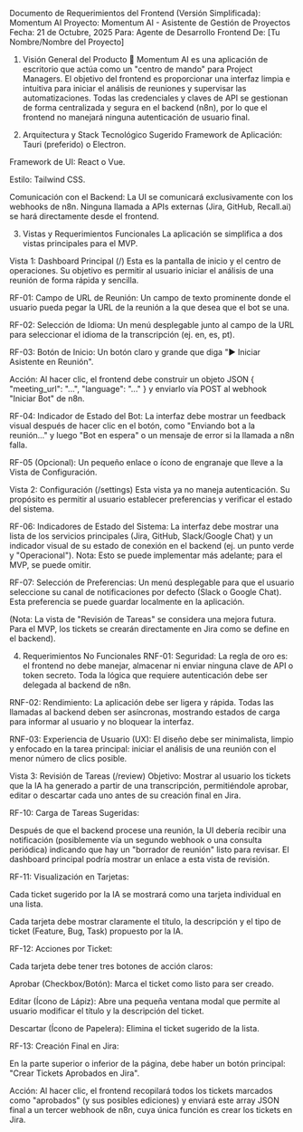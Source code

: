 Documento de Requerimientos del Frontend (Versión Simplificada): Momentum AI
Proyecto: Momentum AI - Asistente de Gestión de Proyectos Fecha: 21 de Octubre, 2025 Para: Agente de Desarrollo Frontend De: [Tu Nombre/Nombre del Proyecto]

1. Visión General del Producto 🎯
Momentum AI es una aplicación de escritorio que actúa como un "centro de mando" para Project Managers. El objetivo del frontend es proporcionar una interfaz limpia e intuitiva para iniciar el análisis de reuniones y supervisar las automatizaciones. Todas las credenciales y claves de API se gestionan de forma centralizada y segura en el backend (n8n), por lo que el frontend no manejará ninguna autenticación de usuario final.

2. Arquitectura y Stack Tecnológico Sugerido
Framework de Aplicación: Tauri (preferido) o Electron.

Framework de UI: React o Vue.

Estilo: Tailwind CSS.

Comunicación con el Backend: La UI se comunicará exclusivamente con los webhooks de n8n. Ninguna llamada a APIs externas (Jira, GitHub, Recall.ai) se hará directamente desde el frontend.

3. Vistas y Requerimientos Funcionales
La aplicación se simplifica a dos vistas principales para el MVP.

Vista 1: Dashboard Principal (/)
Esta es la pantalla de inicio y el centro de operaciones. Su objetivo es permitir al usuario iniciar el análisis de una reunión de forma rápida y sencilla.

RF-01: Campo de URL de Reunión: Un campo de texto prominente donde el usuario pueda pegar la URL de la reunión a la que desea que el bot se una.

RF-02: Selección de Idioma: Un menú desplegable junto al campo de la URL para seleccionar el idioma de la transcripción (ej. en, es, pt).

RF-03: Botón de Inicio: Un botón claro y grande que diga "▶️ Iniciar Asistente en Reunión".

Acción: Al hacer clic, el frontend debe construir un objeto JSON { "meeting_url": "...", "language": "..." } y enviarlo vía POST al webhook "Iniciar Bot" de n8n.

RF-04: Indicador de Estado del Bot: La interfaz debe mostrar un feedback visual después de hacer clic en el botón, como "Enviando bot a la reunión..." y luego "Bot en espera" o un mensaje de error si la llamada a n8n falla.

RF-05 (Opcional): Un pequeño enlace o ícono de engranaje que lleve a la Vista de Configuración.

Vista 2: Configuración (/settings)
Esta vista ya no maneja autenticación. Su propósito es permitir al usuario establecer preferencias y verificar el estado del sistema.

RF-06: Indicadores de Estado del Sistema: La interfaz debe mostrar una lista de los servicios principales (Jira, GitHub, Slack/Google Chat) y un indicador visual de su estado de conexión en el backend (ej. un punto verde y "Operacional"). Nota: Esto se puede implementar más adelante; para el MVP, se puede omitir.

RF-07: Selección de Preferencias: Un menú desplegable para que el usuario seleccione su canal de notificaciones por defecto (Slack o Google Chat). Esta preferencia se puede guardar localmente en la aplicación.

(Nota: La vista de "Revisión de Tareas" se considera una mejora futura. Para el MVP, los tickets se crearán directamente en Jira como se define en el backend).

4. Requerimientos No Funcionales
RNF-01: Seguridad: La regla de oro es: el frontend no debe manejar, almacenar ni enviar ninguna clave de API o token secreto. Toda la lógica que requiere autenticación debe ser delegada al backend de n8n.

RNF-02: Rendimiento: La aplicación debe ser ligera y rápida. Todas las llamadas al backend deben ser asíncronas, mostrando estados de carga para informar al usuario y no bloquear la interfaz.

RNF-03: Experiencia de Usuario (UX): El diseño debe ser minimalista, limpio y enfocado en la tarea principal: iniciar el análisis de una reunión con el menor número de clics posible.

Vista 3: Revisión de Tareas (/review)
Objetivo: Mostrar al usuario los tickets que la IA ha generado a partir de una transcripción, permitiéndole aprobar, editar o descartar cada uno antes de su creación final en Jira.

RF-10: Carga de Tareas Sugeridas:

Después de que el backend procese una reunión, la UI debería recibir una notificación (posiblemente vía un segundo webhook o una consulta periódica) indicando que hay un "borrador de reunión" listo para revisar. El dashboard principal podría mostrar un enlace a esta vista de revisión.

RF-11: Visualización en Tarjetas:

Cada ticket sugerido por la IA se mostrará como una tarjeta individual en una lista.

Cada tarjeta debe mostrar claramente el título, la descripción y el tipo de ticket (Feature, Bug, Task) propuesto por la IA.

RF-12: Acciones por Ticket:

Cada tarjeta debe tener tres botones de acción claros:

Aprobar (Checkbox/Botón): Marca el ticket como listo para ser creado.

Editar (Ícono de Lápiz): Abre una pequeña ventana modal que permite al usuario modificar el título y la descripción del ticket.

Descartar (Ícono de Papelera): Elimina el ticket sugerido de la lista.

RF-13: Creación Final en Jira:

En la parte superior o inferior de la página, debe haber un botón principal: "Crear Tickets Aprobados en Jira".

Acción: Al hacer clic, el frontend recopilará todos los tickets marcados como "aprobados" (y sus posibles ediciones) y enviará este array JSON final a un tercer webhook de n8n, cuya única función es crear los tickets en Jira.